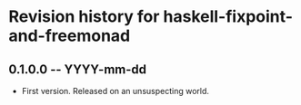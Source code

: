 # Revision history for haskell-fixpoint-and-freemonad

## 0.1.0.0 -- YYYY-mm-dd

* First version. Released on an unsuspecting world.
